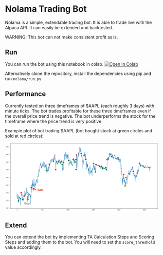 # Nolama Trading Bot
Nolama is a simple, extendable trading bot. It is able to trade live with the Alpaca API. It can easily be extended and backtested. 

WARNING: This bot can not make consistent profit as is.

## Run

You can run the bot using this notebook in colab.
[![Open In Colab](https://colab.research.google.com/assets/colab-badge.svg)](https://colab.research.google.com/github/fionnfuchs/nolama-trading-bot/blob/master/jupyter/nolama_notebook.ipynb) 

Alternatively clone the repository, install the dependencies using pip and run `nolama/run.py`

## Performance 
Currently tested on three timeframes of $AAPL (each roughly 3 days) with minute ticks. The bot trades profitable for these three timeframes even if the overall price trend is negative. The bot underperforms the stock for the timeframe where the price trend is very positive. 

Example plot of bot trading $AAPL (bot bought stock at green circles and sold at red circles): 

![Example Plot](/img/example_plot.png)

## Extend 
You can extend the bot by implementing TA Calculation Steps and Scoring Steps and adding them to the bot. You will need to set the `score_threshold` value accordingly. 
